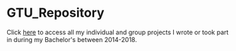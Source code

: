 # GTU_Repository

Click [here](https://github.com/GTU-Contributions) to access all my individual and group projects I wrote or took part in during my Bachelor's between 2014-2018.

